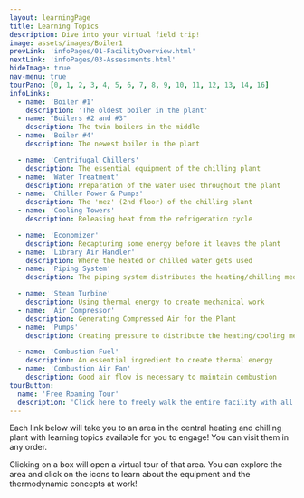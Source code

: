 ```yaml
---
layout: learningPage
title: Learning Topics
description: Dive into your virtual field trip!
image: assets/images/Boiler1
prevLink: 'infoPages/01-FacilityOverview.html'
nextLink: 'infoPages/03-Assessments.html'
hideImage: true
nav-menu: true
tourPano: [0, 1, 2, 3, 4, 5, 6, 7, 8, 9, 10, 11, 12, 13, 14, 16]
infoLinks:
  - name: 'Boiler #1'
    description: 'The oldest boiler in the plant'
  - name: "Boilers #2 and #3"
    description: The twin boilers in the middle
  - name: 'Boiler #4'
    description: The newest boiler in the plant

  - name: 'Centrifugal Chillers'
    description: The essential equipment of the chilling plant
  - name: 'Water Treatment'
    description: Preparation of the water used throughout the plant
  - name: 'Chiller Power & Pumps'
    description: The 'mez' (2nd floor) of the chilling plant
  - name: 'Cooling Towers'
    description: Releasing heat from the refrigeration cycle

  - name: 'Economizer'
    description: Recapturing some energy before it leaves the plant
  - name: 'Library Air Handler'
    description: Where the heated or chilled water gets used
  - name: 'Piping System'
    description: The piping system distributes the heating/chilling medium

  - name: 'Steam Turbine'
    description: Using thermal energy to create mechanical work
  - name: 'Air Compressor'
    description: Generating Compressed Air for the Plant
  - name: 'Pumps'
    description: Creating pressure to distribute the heating/cooling medium

  - name: 'Combustion Fuel'
    description: An essential ingredient to create thermal energy
  - name: 'Combustion Air Fan'
    description: Good air flow is necessary to maintain combustion
tourButton:
  name: 'Free Roaming Tour'
  description: 'Click here to freely walk the entire facility with all topics available'
---
```

Each link below will take you to an area in the central heating and chilling plant with learning topics
available for you to engage!  You can visit them in any order.

Clicking on a box will open a virtual tour of that area.  You can explore the area and click on the
icons to learn about the equipment and the thermodynamic concepts at work!
